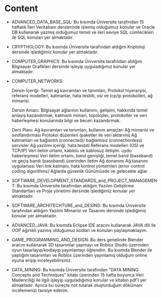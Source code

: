 # Content

* ADVANCED_DATA_BASE_SQL:  Bu kısımda Üniversite tarafından 15 haftalık İleri Veritabanı derslerinde işlemiş olduğumuz konular ve Oracle DB kullanarak yazmış olduğumuz temel ve ileri seviye SQL cümlecikleri ile SQL konuları yer almaktadır. 


* CRYPTHOLOGY: Bu kısımda Üniversite tarafından aldığım Kriptoloji dersinde işlediğimiz konular yer almaktadır.


* COMPUTER_GRAPHICS: Bu kısımda Üniversite tarafından aldığım Bilgisayar Grafikleri dersinde işleyip uyguladığımız konular yer almaktadır.
  

* COMPUTER_NETWORKS: 

  Dersin İçeriği: Temel ağ kavramları ve tanımları, Protokol hiyerarşisi, referans modelleri, katmanlar, hata tesbiti, osi ve tcp/ip protokolleri, ağ mimarisi.
  
  Dersin Amacı: Bilgisayar ağlarının kullanımı, gelişimi, hakkında temel anlayış kazandırmak, katmanlı mimari, topolojiler, protokoller ve veri haberleşmesi konularında bilgi ve beceri kazandırmak.

  Ders Planı:
  Ağ kavramları ve tanımları, kullanım amaçları
  Ağ mimarisi ve sınıflandırması
  Protokol düzenleri (paketler ile veri aktarımı)
  Ağ katmanları ve bağlantılı (connected)/ bağlantısız (connectionless) servisler
  Ağ yazılımı içeriği, hata tesbiti
  Referans modelleri (OSI ve TCP/IP)
  Veri iletim ortamı, kablolu ve kablosuz iletişim. uydu haberleşmesi
  Veri iletim ortamı, band genişliği, temel band (baseband) ve geçiş bandı (passband) üzerinden iletim
  Ağ donanımı
  Ağ tasarımı uygulaması
  Veri link katmanı, hata kontrol yöntemleri (error control coding algorithms)
  Ağlarda güvenlik
  Günümüzde ve gelecekte ağlar
 

* SOFTWARE_DEVELOPMENT_STANDARDS_and_PROJECT_MANAGEMENT: Bu kısımda Üniversite tarafından aldığım Yazılım Geliştirme Standartları ve Proje yönetimi dersinde işlediğimiz konular yer almaktadır.
 
* SOFTWARE_ARCHITECHTURE_and_DESİNG: Bu kısımda Üniversite tarafından aldığım Yazılım Mimarisi ve Tasarımı dersinde işlediğimiz konular yer almaktadır.

* ADVANCED_JAVA: Bu kısımda Eclipse IDE aracını kullanarak JAVA dili ile OOP ağırlıklı yazmış olduğumuz kodları ve konuları paylaşmaktayım.

* GAME_PROGRAMMING_AND_DESİGN: Bu ders genelinde Blender aracını kullanarak 3D tasarımlar yapmayı ve Roblox Studio üzerinden oyun tasarlayıp/kodlayıp yayınlamayı öğrendim. Bu kısımda Blender ile yaptığım tasarımları ve Roblox üzerinden yayınlamış olduğum online oyuna erişip inceleyebilirsiniz.

* DATA_MINING: Bu kısımda Üniversite tarafından "DATA MINING Concepts and Techniques" kitabı üzerinden 
15 hafta boyunca Veri Madenciliği ile ilgili işleyip uyguladığımız konular ve kitabın pdf'i yer almaktadır. 
Ayrıca bu süreçte not tutarak oluşturduğum dökümanı incelemenizi tavsiye ederim.



